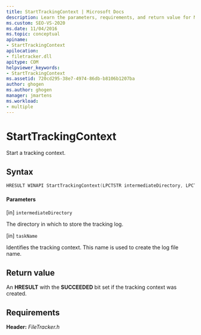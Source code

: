 ```yaml
---
title: StartTrackingContext | Microsoft Docs
description: Learn the parameters, requirements, and return value for MSBuild StartTrackingContext, which starts a tracking context.
ms.custom: SEO-VS-2020
ms.date: 11/04/2016
ms.topic: conceptual
apiname:
- StartTrackingContext
apilocation:
- filetracker.dll
apitype: COM
helpviewer_keywords:
- StartTrackingContext
ms.assetid: 720cd295-38e7-4974-86db-b8106b1207ba
author: ghogen
ms.author: ghogen
manager: jmartens
ms.workload:
- multiple
---
```

# StartTrackingContext

Start a tracking context.

## Syntax

```cpp
HRESULT WINAPI StartTrackingContext(LPCTSTR intermediateDirectory, LPCTSTR taskName);
```

#### Parameters

[in] `intermediateDirectory`

 The directory in which to store the tracking log.

[in] `taskName`

 Identifies the tracking context. This name is used to create the log file name.

## Return value

 An **HRESULT** with the **SUCCEEDED** bit set if the tracking context was created.

## Requirements

 **Header:** *FileTracker.h*

